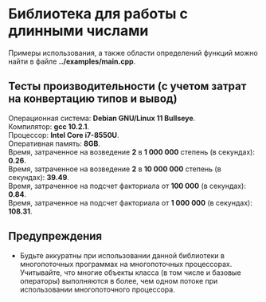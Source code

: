 # Библиотека для работы с длинными числами
Примеры использования, а также области определений функций можно найти в файле **../examples/main.cpp**.<br>
## Тесты производительности (с учетом затрат на конвертацию типов и вывод)
Операционная система: **Debian GNU/Linux 11 Bullseye**.<br>
Компилятор: **gcc 10.2.1**.<br>
Процессор: **Intel Core i7-8550U**.<br>
Оперативная память: **8GB**.<br>
Время, затраченное на возведение **2** в **1 000 000** степень (в секундах): **0.26**.<br>
Время, затраченное на возведение **2** в **10 000 000** степень (в секундах): **39.49**.<br>
Время, затраченное на подсчет факториала от **100 000** (в секундах): **0.84**.<br>
Время, затраченное на подсчет факториала от **1 000 000** (в секундах): **108.31**.<br>
## Предупреждения
* Будьте аккуратны при использовании данной библиотеки в многопоточных программах на многопоточных процессорах. Учитывайте, что многие объекты класса (в том числе и базовые операторы) выполняются в более, чем одном потоке при использовании многопоточного процессора.